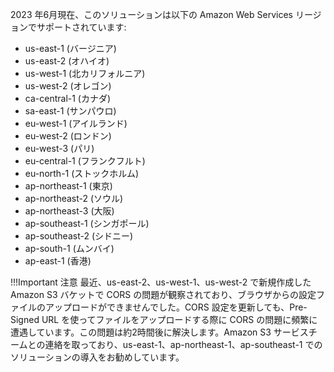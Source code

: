 2023 年6月現在、このソリューションは以下の Amazon Web Services リージョンでサポートされています:

- us-east-1 (バージニア)
- us-east-2 (オハイオ) 
- us-west-1 (北カリフォルニア)
- us-west-2 (オレゴン)
- ca-central-1 (カナダ)
- sa-east-1 (サンパウロ)
- eu-west-1 (アイルランド)
- eu-west-2 (ロンドン)
- eu-west-3 (パリ)
- eu-central-1 (フランクフルト)
- eu-north-1 (ストックホルム)
- ap-northeast-1 (東京)
- ap-northeast-2 (ソウル)
- ap-northeast-3 (大阪)
- ap-southeast-1 (シンガポール)
- ap-southeast-2 (シドニー)
- ap-south-1 (ムンバイ)
- ap-east-1 (香港)

!!!Important 注意
    最近、us-east-2、us-west-1、us-west-2 で新規作成した Amazon S3 バケットで CORS の問題が観察されており、ブラウザからの設定ファイルのアップロードができませんでした。CORS 設定を更新しても、Pre-Signed URL を使ってファイルをアップロードする際に CORS の問題に頻繁に遭遇しています。この問題は約2時間後に解決します。Amazon S3 サービスチームとの連絡を取っており、us-east-1、ap-northeast-1、ap-southeast-1 でのソリューションの導入をお勧めしています。
